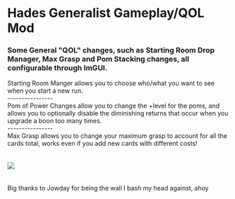 # Hades Generalist Gameplay/QOL Mod
### Some General "QOL" changes, such as Starting Room Drop Manager, Max Grasp and Pom Stacking changes, all configurable through ImGUI.<br>

Starting Room Manger allows you to choose who/what you want to see when you start a new run. <br>
----------------<br>
Pom of Power Changes allow you to change the +level for the poms, and allows you to optionally disable the diminishing returns that occur when you upgrade a boon too many times. <br>
----------------<br>
Max Grasp allows you to change your maximum grasp to account for all the cards total, works even if you add new cards with different costs!
<br><br><br>
<img src="https://github.com/zanncdwbl/zannc-Generalist/blob/main/gitimages/Hades2_J6OrG5uBSL.png">
<br><br><br>
Big thanks to Jowday for being the wall I bash my head against, ahoy

